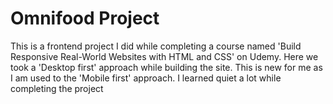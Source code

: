 # Omnifood Project

This is a frontend project I did while completing a course named 'Build Responsive Real-World Websites with HTML and CSS' on Udemy. Here we took a 'Desktop first' approach while building the site. This is new for me as I am used to the 'Mobile first' approach. I learned quiet a lot while completing the project
